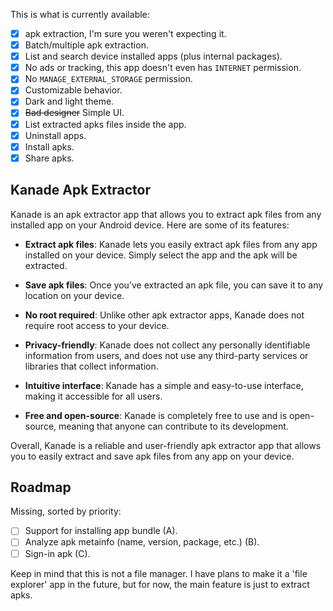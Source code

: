 This is what is currently available:

- [x] apk extraction, I'm sure you weren't expecting it.
- [x] Batch/multiple apk extraction.
- [x] List and search device installed apps (plus internal packages).
- [x] No ads or tracking, this app doesn't even has `INTERNET` permission.
- [x] No `MANAGE_EXTERNAL_STORAGE` permission.
- [x] Customizable behavior.
- [x] Dark and light theme.
- [x] ~~Bad designer~~ Simple UI.
- [x] List extracted apks files inside the app.
- [x] Uninstall apps.
- [x] Install apks.
- [x] Share apks.

## Kanade Apk Extractor

Kanade is an apk extractor app that allows you to extract apk files from any installed app on your Android device. Here are some of its features:

- **Extract apk files**: Kanade lets you easily extract apk files from any app installed on your device. Simply select the app and the apk will be extracted.

- **Save apk files**: Once you've extracted an apk file, you can save it to any location on your device.

- **No root required**: Unlike other apk extractor apps, Kanade does not require root access to your device.

- **Privacy-friendly**: Kanade does not collect any personally identifiable information from users, and does not use any third-party services or libraries that collect information.

- **Intuitive interface**: Kanade has a simple and easy-to-use interface, making it accessible for all users.

- **Free and open-source**: Kanade is completely free to use and is open-source, meaning that anyone can contribute to its development.

Overall, Kanade is a reliable and user-friendly apk extractor app that allows you to easily extract and save apk files from any app on your device.

## Roadmap

Missing, sorted by priority:

- [ ] Support for installing app bundle (A).
- [ ] Analyze apk metainfo (name, version, package, etc.) (B).
- [ ] Sign-in apk (C).

Keep in mind that this is not a file manager. I have plans to make it a 'file explorer' app in the future, but for now, the main feature is just to extract apks.
